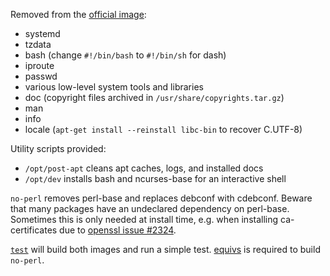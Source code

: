 Removed from the [official image](https://registry.hub.docker.com/_/debian/):

 - systemd
 - tzdata
 - bash (change `#!/bin/bash` to `#!/bin/sh` for dash)
 - iproute
 - passwd
 - various low-level system tools and libraries
 - doc (copyright files archived in `/usr/share/copyrights.tar.gz`)
 - man
 - info
 - locale (`apt-get install --reinstall libc-bin` to recover C.UTF-8)
 
Utility scripts provided:
 
 - `/opt/post-apt` cleans apt caches, logs, and installed docs
 - `/opt/dev` installs bash and ncurses-base for an interactive shell

`no-perl` removes perl-base and replaces debconf with cdebconf. Beware that many packages have an undeclared dependency on perl-base.
Sometimes this is only needed at install time, e.g. when installing ca-certificates due to [openssl issue #2324](http://rt.openssl.org/Ticket/Display.html?id=2324).

[`test`](test) will build both images and run a simple test. [equivs](https://packages.debian.org/equivs) is required to build `no-perl`.